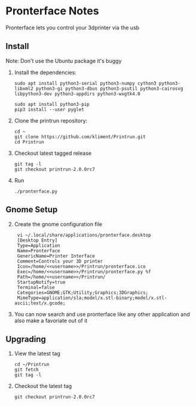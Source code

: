 # Pronterface Notes
Pronterface lets you control your 3dprinter via the usb

## Install
Note: Don't use the Ubuntu package it's buggy

1. Install the dependencies:
    ```
    sudo apt install python3-serial python3-numpy cython3 python3-libxml2 python3-gi python3-dbus python3-psutil python3-cairosvg libpython3-dev python3-appdirs python3-wxgtk4.0

    ```

    ```
    sudo apt install python3-pip
    pip3 install --user pyglet

     ```

2. Clone the printrun repository:
    ```
    cd ~
    git clone https://github.com/kliment/Printrun.git
    cd Printrun
    ```

3. Checkout latest tagged release

       git tag -l
       git checkout printrun-2.0.0rc7

5. Run

       ./pronterface.py

## Gnome Setup
2. Create the gnome configuration file

        vi ~/.local/share/applications/pronterface.desktop
        [Desktop Entry]
        Type=Application
        Name=Pronterface
        GenericName=Printer Interface
        Comment=Controls your 3D printer
        Icon=/home/<<username>>/Printrun/pronterface.ico
        Exec=/home/<<username>>/Printrun/pronterface.py %f
        Path=/home/<<username>>/Printrun/
        StartupNotify=true
        Terminal=false
        Categories=GNOME;GTK;Utility;Graphics;3DGraphics;
        MimeType=application/sla;model/x.stl-binary;model/x.stl-ascii;text/x.gcode;

3. You can now search and use pronterface like any other application and also make a favoriate out of it

## Upgrading
1. View the latest tag

       cd ~/Printrun
       git fetch
       git tag -l

2. Checkout the latest tag

       git checkout printrun-2.0.0rc7
<!--stackedit_data:
eyJoaXN0b3J5IjpbNDc2NDgwODI0LDk4NDM1OTg5NCwxNjA4MT
IyNTMyLC0xNDY3ODgyNDI4LC0xNzI1MzUzNTM5LC02ODgwMjk2
MjEsMTA1MzgyODAyMSwtMTc3MjMzMjQ5MywxMzI0MTMwNTYwXX
0=
-->